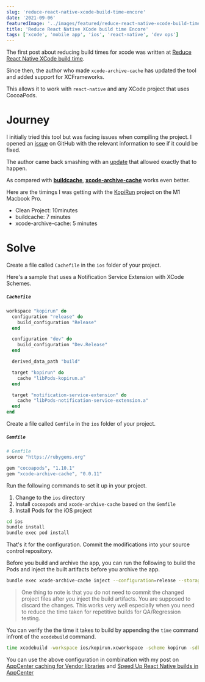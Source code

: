 ```yaml
---
slug: 'reduce-react-native-xcode-build-time-encore'
date: '2021-09-06'
featuredImage: '../images/featured/reduce-react-native-xcode-build-time.png'
title: 'Reduce React Native XCode build time Encore'
tags: ['xcode', 'mobile app', 'ios', 'react-native', 'dev ops']
---
```


The first post about reducing build times for xcode was written at [Reduce React Native XCode build time](/blog/reduce-react-native-xcode-build-time).

Since then, the author who made `xcode-archive-cache` has updated the tool and added support for XCFrameworks.

This allows it to work with `react-native` and any XCode project that uses CocoaPods.

# Journey

I initially tried this tool but was facing issues when compiling the project. I opened an [issue](https://github.com/sweatco/xcode-archive-cache/issues/28) on GitHub with the relevant information to see if it could be fixed.

The author came back smashing with an [update](https://github.com/sweatco/xcode-archive-cache/pull/29) that allowed exactly that to happen.

As compared with [**buildcache**](https://github.com/mbitsnbites/buildcache), [**xcode-archive-cache**](https://github.com/sweatco/xcode-archive-cache) works even better.

Here are the timings I was getting with the [KopiRun](https://kopirun.com) project on the M1 Macbook Pro.

- Clean Project: 10minutes
- buildcache: 7 minutes
- xcode-archive-cache: 5 minutes

# Solve

Create a file called `Cachefile` in the `ios` folder of your project.

Here's a sample that uses a Notification Service Extension with XCode Schemes.

##### **`Cachefile`**

```ruby
workspace "kopirun" do
  configuration "release" do
    build_configuration "Release"
  end

  configuration "dev" do
    build_configuration "Dev.Release"
  end

  derived_data_path "build"

  target "kopirun" do
    cache "libPods-kopirun.a"
  end

  target "notification-service-extension" do
    cache "libPods-notification-service-extension.a"
  end
end
```

Create a file called `Gemfile` in the `ios` folder of your project.

##### **`Gemfile`**

```ruby
# Gemfile
source "https://rubygems.org"

gem "cocoapods", "1.10.1"
gem "xcode-archive-cache", "0.0.11"
```

Run the following commands to set it up in your project.

1. Change to the `ios` directory
2. Install `cocoapods` and `xcode-archive-cache` based on the `Gemfile`
3. Install Pods for the iOS project

```bash
cd ios
bundle install
bundle exec pod install
```

That's it for the configuration. Commit the modifications into your source control repository.

Before you build and archive the app, you can run the following to build the Pods and inject the built artifacts before you archive the app.

```bash
bundle exec xcode-archive-cache inject --configuration=release --storage="$HOME/build_cache"
```

> One thing to note is that you do not need to commit the changed project files after you inject the build artifacts. You are supposed to discard the changes.
> This works very well especially when you need to reduce the time taken for repetitive builds for QA/Regression testing.

You can verify the the time it takes to build by appending the `time` command infront of the `xcodebuild` command.

```bash
time xcodebuild -workspace ios/kopirun.xcworkspace -scheme kopirun -sdk iphoneos -configuration Release archive -archivePath $PWD/ios/build/kopirun.xcarchive
```

You can use the above configuration in combination with my post on [AppCenter caching for Vendor libraries](/blog/appcenter-caching-vendor-libraries) and [Speed Up React Native builds in AppCenter](/blog/speed-up-react-native-appcenter-builds)
